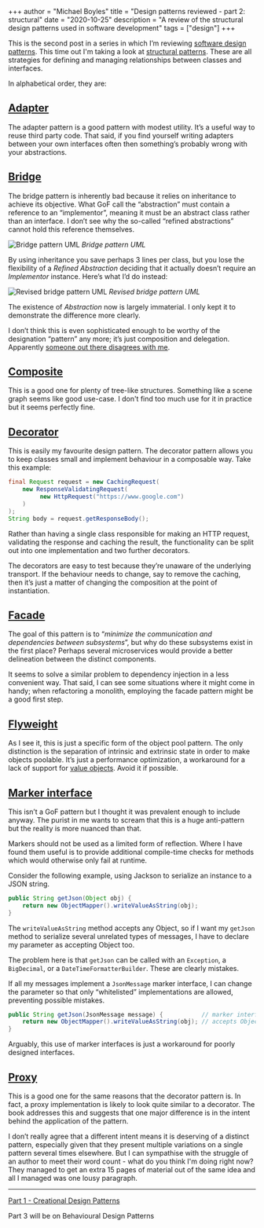 +++
author = "Michael Boyles"
title = "Design patterns reviewed - part 2: structural"
date = "2020-10-25"
description = "A review of the structural design patterns used in software development"
tags = ["design"]
+++

This is the second post in a series in which I’m reviewing [software design patterns](https://en.wikipedia.org/wiki/Software_design_pattern). This time out I'm taking a look at [structural patterns](https://en.wikipedia.org/wiki/Structural_pattern). These are all strategies for defining and managing relationships between classes and interfaces.

<!--more-->

In alphabetical order, they are:

## [Adapter](https://en.wikipedia.org/wiki/Adapter_pattern)

The adapter pattern is a good pattern with modest utility. It’s a useful way to reuse third party code. That said, if you find yourself writing adapters between your own interfaces often then something’s probably wrong with your abstractions.

## [Bridge](https://en.wikipedia.org/wiki/Bridge_pattern)

The bridge pattern is inherently bad because it relies on inheritance to achieve its objective. What GoF call the “abstraction” must contain a reference to an “implementor”, meaning it must be an abstract class rather than an interface. I don’t see why the so-called “refined abstractions” cannot hold this reference themselves.

![Bridge pattern UML](/images/posts/structural-design-patterns/bridge-pattern-uml.png)
*Bridge pattern UML*

By using inheritance you save perhaps 3 lines per class, but you lose the flexibility of a *Refined Abstraction* deciding that it actually doesn’t require an *Implementor* instance. Here’s what I’d do instead:

![Revised bridge pattern UML](/images/posts/structural-design-patterns/revised-bridge-pattern-uml.png)
*Revised bridge pattern UML*

The existence of *Abstraction* now is largely immaterial. I only kept it to demonstrate the difference more clearly.

I don’t think this is even sophisticated enough to be worthy of the designation “pattern” any more; it’s just composition and delegation. Apparently [someone out there disagrees with me](https://en.wikipedia.org/wiki/Delegation_pattern).

## [Composite](https://en.wikipedia.org/wiki/Composite_pattern)

This is a good one for plenty of tree-like structures. Something like a scene graph seems like good use-case. I don't find too much use for it in practice but it seems perfectly fine.

## [Decorator](https://en.wikipedia.org/wiki/Decorator_pattern)

This is easily my favourite design pattern. The decorator pattern allows you to keep classes small and implement behaviour in a composable way. Take this example:

```java
final Request request = new CachingRequest(
    new ResponseValidatingRequest(
         new HttpRequest("https://www.google.com")
    )
);
String body = request.getResponseBody();
```

Rather than having a single class responsible for making an HTTP request, validating the response and caching the result, the functionality can be split out into one implementation and two further decorators.

The decorators are easy to test because they’re unaware of the underlying transport. If the behaviour needs to change, say to remove the caching, then it’s just a matter of changing the composition at the point of instantiation.

## [Facade](https://en.wikipedia.org/wiki/Facade_pattern)

The goal of this pattern is to “*minimize the communication and dependencies between subsystems*”, but why do these subsystems exist in the first place? Perhaps several microservices would provide a better delineation between the distinct components.

It seems to solve a similar problem to dependency injection in a less convenient way. That said, I can see some situations where it might come in handy; when refactoring a monolith, employing the facade pattern might be a good first step.

## [Flyweight](https://en.wikipedia.org/wiki/Flyweight_pattern)

As I see it, this is just a specific form of the object pool pattern. The only distinction is the separation of intrinsic and extrinsic state in order to make objects poolable. It’s just a performance optimization, a workaround for a lack of support for [value objects](https://openjdk.java.net/jeps/169). Avoid it if possible.

## [Marker interface](https://en.wikipedia.org/wiki/Marker_interface_pattern)

This isn’t a GoF pattern but I thought it was prevalent enough to include anyway. The purist in me wants to scream that this is a huge anti-pattern but the reality is more nuanced than that.

Markers should not be used as a limited form of reflection. Where I have found them useful is to provide additional compile-time checks for methods which would otherwise only fail at runtime.  

Consider the following example, using Jackson to serialize an instance to a JSON string.

```java
public String getJson(Object obj) {
    return new ObjectMapper().writeValueAsString(obj);
}
```

The `writeValueAsString` method accepts any Object, so if I want my `getJson` method to serialize several unrelated types of messages, I have to declare my parameter as accepting Object too.

The problem here is that `getJson` can be called with an `Exception`, a `BigDecimal`, or a `DateTimeFormatterBuilder`. These are clearly mistakes.

If all my messages implement a `JsonMessage` marker interface, I can change the parameter so that only “whitelisted” implementations are allowed, preventing possible mistakes.

```java
public String getJson(JsonMessage message) {           // marker interface
    return new ObjectMapper().writeValueAsString(obj); // accepts Object
}
```

Arguably, this use of marker interfaces is just a workaround for poorly designed interfaces.

## [Proxy](https://en.wikipedia.org/wiki/Proxy_pattern)

This is a good one for the same reasons that the decorator pattern is. In fact, a proxy implementation is likely to look quite similar to a decorator. The book addresses this and suggests that one major difference is in the intent behind the application of the pattern.

I don’t really agree that a different intent means it is deserving of a distinct pattern, especially given that they present multiple variations on a single pattern several times elsewhere. But I can sympathise with the struggle of an author to meet their word count - what do you think I'm doing right now? They managed to get an extra 15 pages of material out of the same idea and all I managed was one lousy paragraph.

---

[Part 1 - Creational Design Patterns](/post/creational-design-patterns/)

Part 3 will be on Behavioural Design Patterns
